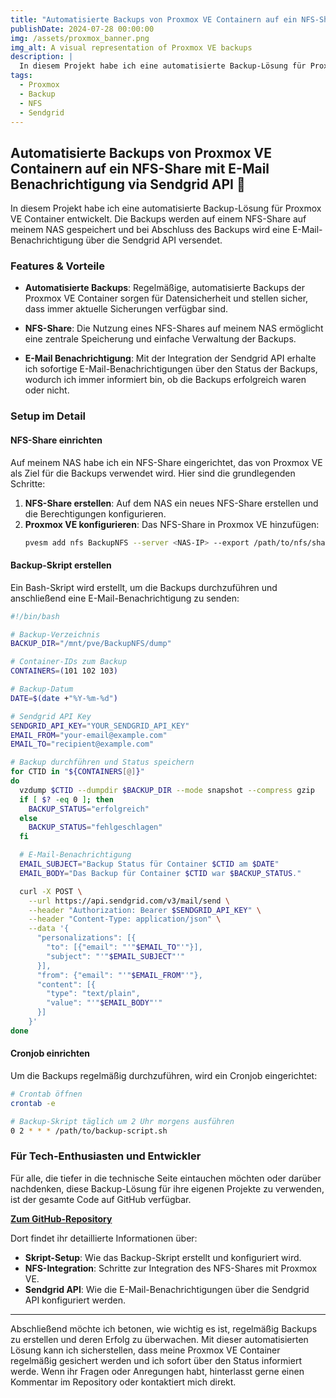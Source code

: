 ```yaml
---
title: "Automatisierte Backups von Proxmox VE Containern auf ein NFS-Share mit E-Mail Benachrichtigung via Sendgrid API 📧"
publishDate: 2024-07-28 00:00:00
img: /assets/proxmox_banner.png
img_alt: A visual representation of Proxmox VE backups
description: |
  In diesem Projekt habe ich eine automatisierte Backup-Lösung für Proxmox VE Container auf ein NFS-Share mit E-Mail-Benachrichtigung über die Sendgrid API eingerichtet.
tags:
  - Proxmox
  - Backup
  - NFS
  - Sendgrid
---
```


## **Automatisierte Backups von Proxmox VE Containern auf ein NFS-Share mit E-Mail Benachrichtigung via Sendgrid API 📧**

In diesem Projekt habe ich eine automatisierte Backup-Lösung für Proxmox VE Container entwickelt. Die Backups werden auf einem NFS-Share auf meinem NAS gespeichert und bei Abschluss des Backups wird eine E-Mail-Benachrichtigung über die Sendgrid API versendet.

### **Features & Vorteile**

* **Automatisierte Backups**: Regelmäßige, automatisierte Backups der Proxmox VE Container sorgen für Datensicherheit und stellen sicher, dass immer aktuelle Sicherungen verfügbar sind.

* **NFS-Share**: Die Nutzung eines NFS-Shares auf meinem NAS ermöglicht eine zentrale Speicherung und einfache Verwaltung der Backups.

* **E-Mail Benachrichtigung**: Mit der Integration der Sendgrid API erhalte ich sofortige E-Mail-Benachrichtigungen über den Status der Backups, wodurch ich immer informiert bin, ob die Backups erfolgreich waren oder nicht.

### **Setup im Detail**

#### **NFS-Share einrichten**

Auf meinem NAS habe ich ein NFS-Share eingerichtet, das von Proxmox VE als Ziel für die Backups verwendet wird. Hier sind die grundlegenden Schritte:

1. **NFS-Share erstellen**: Auf dem NAS ein neues NFS-Share erstellen und die Berechtigungen konfigurieren.
2. **Proxmox VE konfigurieren**: Das NFS-Share in Proxmox VE hinzufügen:
   ```bash
   pvesm add nfs BackupNFS --server <NAS-IP> --export /path/to/nfs/share --content backup
   ```

#### **Backup-Skript erstellen**

Ein Bash-Skript wird erstellt, um die Backups durchzuführen und anschließend eine E-Mail-Benachrichtigung zu senden:

```bash
#!/bin/bash

# Backup-Verzeichnis
BACKUP_DIR="/mnt/pve/BackupNFS/dump"

# Container-IDs zum Backup
CONTAINERS=(101 102 103)

# Backup-Datum
DATE=$(date +"%Y-%m-%d")

# Sendgrid API Key
SENDGRID_API_KEY="YOUR_SENDGRID_API_KEY"
EMAIL_FROM="your-email@example.com"
EMAIL_TO="recipient@example.com"

# Backup durchführen und Status speichern
for CTID in "${CONTAINERS[@]}"
do
  vzdump $CTID --dumpdir $BACKUP_DIR --mode snapshot --compress gzip
  if [ $? -eq 0 ]; then
    BACKUP_STATUS="erfolgreich"
  else
    BACKUP_STATUS="fehlgeschlagen"
  fi

  # E-Mail-Benachrichtigung
  EMAIL_SUBJECT="Backup Status für Container $CTID am $DATE"
  EMAIL_BODY="Das Backup für Container $CTID war $BACKUP_STATUS."

  curl -X POST \
    --url https://api.sendgrid.com/v3/mail/send \
    --header "Authorization: Bearer $SENDGRID_API_KEY" \
    --header "Content-Type: application/json" \
    --data '{
      "personalizations": [{
        "to": [{"email": "'"$EMAIL_TO"'"}],
        "subject": "'"$EMAIL_SUBJECT"'"
      }],
      "from": {"email": "'"$EMAIL_FROM"'"},
      "content": [{
        "type": "text/plain",
        "value": "'"$EMAIL_BODY"'"
      }]
    }'
done
```

#### **Cronjob einrichten**

Um die Backups regelmäßig durchzuführen, wird ein Cronjob eingerichtet:

```bash
# Crontab öffnen
crontab -e

# Backup-Skript täglich um 2 Uhr morgens ausführen
0 2 * * * /path/to/backup-script.sh
```

### **Für Tech-Enthusiasten und Entwickler**

Für alle, die tiefer in die technische Seite eintauchen möchten oder darüber nachdenken, diese Backup-Lösung für ihre eigenen Projekte zu verwenden, ist der gesamte Code auf GitHub verfügbar.

[**Zum GitHub-Repository**](https://github.com/proxmox/backup-scripts)

Dort findet ihr detaillierte Informationen über:

* **Skript-Setup**: Wie das Backup-Skript erstellt und konfiguriert wird.
* **NFS-Integration**: Schritte zur Integration des NFS-Shares mit Proxmox VE.
* **Sendgrid API**: Wie die E-Mail-Benachrichtigungen über die Sendgrid API konfiguriert werden.

* * *

Abschließend möchte ich betonen, wie wichtig es ist, regelmäßig Backups zu erstellen und deren Erfolg zu überwachen. Mit dieser automatisierten Lösung kann ich sicherstellen, dass meine Proxmox VE Container regelmäßig gesichert werden und ich sofort über den Status informiert werde. Wenn ihr Fragen oder Anregungen habt, hinterlasst gerne einen Kommentar im Repository oder kontaktiert mich direkt.
